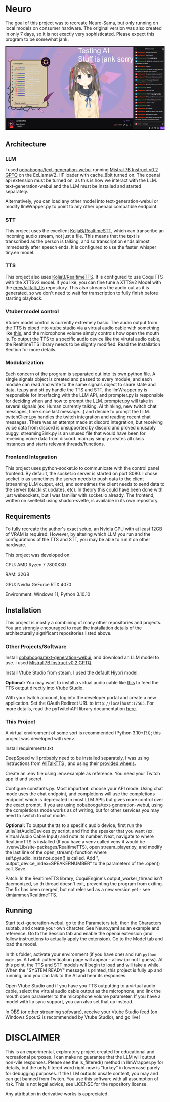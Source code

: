 # Neuro

The goal of this project was to recreate Neuro-Sama, but only running on local models on consumer hardware.
The original version was also created in only 7 days, so it is not exactly very sophisticated. Please expect this
program to be somewhat jank.

![Screenshot of demo stream](./images/stream.png)

## Architecture

### LLM

I used [oobabooga/text-generation-webui](https://github.com/oobabooga/text-generation-webui)
running [Mistral 7B Instruct v0.2 GPTQ](https://huggingface.co/TheBloke/Mistral-7B-Instruct-v0.2-GPTQ) on the
ExLlamaV2_HF loader with cache_8bit turned on. The openai api extension must be turned on, as this is how we interact
with the LLM. text-generation-webui and the LLM must be installed and started separately.

Alternatively, you can load any other model into text-generation-webui or modify llmWrapper.py to point to any other
openapi compatible endpoint.

### STT

This project uses the excellent [KoljaB/RealtimeSTT](https://github.com/KoljaB/RealtimeSTT), which can transcribe an
incoming audio stream, not just a file. This means that the text is transcribed as the person is talking, and so
transcription ends almost immedeatly after speech ends. It is configured to use the faster_whisper tiny.en model.

### TTS

This project also uses [KoljaB/RealtimeTTS](https://github.com/KoljaB/RealtimeTTS). It is configured to use CoquiTTS
with the XTTSv2 model. If you like, you can fine tune a XTTSv2 Model with
the [erew/alltalk_tts](https://github.com/erew123/alltalk_tts) repository. This also streams the audio out as it is
generated, so we don't need to wait for transcription to fully finish before starting playback.

### Vtuber model control

Vtuber model control is currently extremely basic. The audio output from the TTS is piped
into [vtube studio](https://denchisoft.com/) via a virtual audio cable with something
like [this](https://vb-audio.com/Cable/), and the microphone volume simply controls how open the mouth is. To output the
TTS to a specific audio device like the virutal audio cable, the RealtimeTTS library needs to be slightly modified. Read
the Installation Section for more details.

### Modularization

Each concern of the program is separated out into its own python file. A single signals object is created and passed to
every module, and each module can read and write to the same signals object to share state and data. tts.py and stt.py
handle the TTS and STT, the llmWrapper.py is responsible for interfacing with the LLM API, and prompter.py is
responsible for deciding when and how to prompt the LLM. prompter.py will take in several signals (ex: Human currently
talking, AI thinking, new twitch chat messages, time since last message...) and decide to prompt the LLM.
twitchClient.py handles the twitch integration and reading recent chat messages. There was an attempt made at discord
integration, but receiving voice data from discord is unsupported by discord and proved unusably buggy. streamingSink.py
is an unused file that would have been for receiving voice data from discord. main.py simply creates all class instances
and starts relevant threads/functions.

### Frontend Integration

This project uses python-socket.io to communicate with the control panel frontend. By default, the socket.io server is
started on port 8080. I chose socket.io as sometimes the server needs to push data to the client (streaming LLM
output, etc), and sometimes the client needs to send data to the server (blacklist updates, etc). In theory this could
have been done with just websockets, but I was familiar with socket.io already. The frontend, written on sveltekit using
shadcn-svelte, is available in its own repository.

## Requirements

To fully recreate the author's exact setup, an Nvidia GPU with at least 12GB of VRAM is required. However, by altering
which LLM you run and the configurations of the TTS and STT, you may be able to run it on other hardware.

This project was developed on:

CPU: AMD Ryzen 7 7800X3D

RAM: 32GB

GPU: Nvidia GeForce RTX 4070

Environment: Windows 11, Python 3.10.10

## Installation

This project is mostly a combining of many other repositories and projects. You are strongly encouraged to read the
installation details of the architecturally significant repositories listed above.

### Other Projects/Software

Install [oobabooga/text-generation-webui](https://github.com/oobabooga/text-generation-webui), and download an LLM model
to use. I used [Mistral 7B Instruct v0.2 GPTQ](https://huggingface.co/TheBloke/Mistral-7B-Instruct-v0.2-GPTQ).

Install Vtube Studio from steam. I used the default Hiyori model.

**Optional:** You may want to install a virtual audio cable like [this](https://vb-audio.com/Cable/) to feed the TTS
output directly into Vtube Studio.

With your twitch account, log into the developer portal and create a new application. Set the OAuth Redirect URL
to `http://localhost:17563`. For more details, read the pyTwitchAPI library
documentation [here](https://pytwitchapi.dev/en/stable/index.html#user-authentication).

### This Project

A virtual environment of some sort is recommended (Python 3.10+(?)); this project was developed with venv.

Install requirements.txt

DeepSpeed will probably need to be installed separately, I was using instructions
from [AllTalkTTS](https://github.com/erew123/alltalk_tts?#-deepspeed-installation-options) ,
and using their [provided wheels](https://github.com/erew123/alltalk_tts/releases/tag/deepspeed).

Create an .env file using .env.example as reference. You need your Twitch app id and secret.

Configure constants.py. Most important: choose your API mode. Using chat mode uses the chat endpoint, and completions
will use the completions endpoint which is deprecated in most LLM APIs but gives more control over the exact prompt.
If you are using oobabooga/text-generation-webui, using the completions mode works as of writing, but for other services
you may need to switch to chat mode.

**Optional:** To output the tts to a specific audio device, first run the utils/listAudioDevices.py script, and find the
speaker that you want (ex: Virtual Audio Cable Input) and note its number. Next, navigate to where RealtimeTTS is
installed (If you have a venv called venv it would be ./venv/Lib/site-packages/RealtimeTTS), open stream_player.py,
and modify the last line of the open_stream() function where self.pyaudio_instance.open() is called. Add ",
output_device_index=SPEAKERNUMBER" to the parameters of the .open() call. Save.

Patch: In the RealtimeTTS library, CoquiEngine's output_worker_thread isn't daemonized, so th thread doesn't exit,
preventing the program from exiting. The fix has been merged, but not released as a new version yet - see kimjammer/RealtimeTTS.

## Running

Start text-generation-webui, go to the Parameters tab, then the Characters subtab, and create your own charcter. See
Neuro.yaml as an example and reference. Go to the Session tab and enable the openai extension (and follow instructions
to actually apply the extension). Go to the Model tab and load the model.

In this folder, activate your environment (if you have one) and run `python main.py`. A twitch authentication page will
appear - allow (or not I guess). At this point, the TTS and STT models will begin to load and will take a while. When
the "SYSTEM READY" message is printed, this project is fully up and running, and you can talk to the AI and hear its
responses.

Open Vtube Studio and if you have you TTS outputting to a virtual audio cable, select the virtual audio cable output as
the microphone, and link the mouth open parameter to the microphone volume parameter. If you have a model with lip sync
support, you can also set that up instead.

In OBS (or other streaming software), receive your Vtube Studio feed (on Windows Spout2 is recommended by Vtube Studio),
and go live!

# DISCLAIMER

This is an experimental, exploratory project created for educational and recreational purposes. I can make no guarantee
that the LLM will output non-vile responses. Please see the is_filtered() method in llmWrapper.py for details, but the
only filtered word right now is "turkey" in lowercase purely for debugging purposes. If the LLM outputs unsafe content,
you may and can get banned from Twitch. You use this software with all assumption of risk. This is not legal advice, see
LICENSE for the repository license.

Any attribution in derivative works is appreciated.